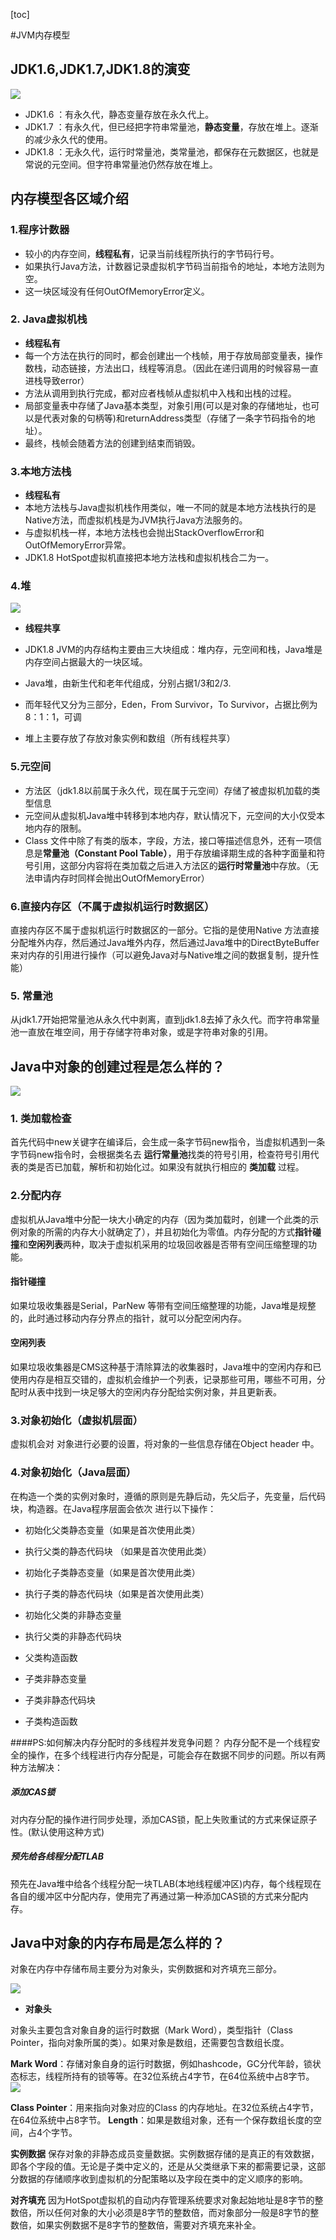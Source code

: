 [toc]

#JVM内存模型


## JDK1.6,JDK1.7,JDK1.8的演变

![](2021-04-06-16-51-20.png)
* JDK1.6 ：有永久代，静态变量存放在永久代上。
* JDK1.7 ：有永久代，但已经把字符串常量池，**静态变量**，存放在堆上。逐渐的减少永久代的使用。
* JDK1.8 ：无永久代，运行时常量池，类常量池，都保存在元数据区，也就是常说的元空间。但字符串常量池仍然存放在堆上。



## 内存模型各区域介绍

### 1.程序计数器
* 较小的内存空间，**线程私有**，记录当前线程所执行的字节码行号。
* 如果执行Java方法，计数器记录虚拟机字节码当前指令的地址，本地方法则为空。
* 这一块区域没有任何OutOfMemoryError定义。


### 2. Java虚拟机栈
* **线程私有**
* 每一个方法在执行的同时，都会创建出一个栈帧，用于存放局部变量表，操作数栈，动态链接，方法出口，线程等消息。（因此在递归调用的时候容易一直进栈导致error）
* 方法从调用到执行完成，都对应者栈帧从虚拟机中入栈和出栈的过程。
* 局部变量表中存储了Java基本类型，对象引用(可以是对象的存储地址，也可以是代表对象的句柄等)和returnAddress类型（存储了一条字节码指令的地址）。
* 最终，栈帧会随着方法的创建到结束而销毁。


### 3.本地方法栈
* **线程私有**
* 本地方法栈与Java虚拟机栈作用类似，唯一不同的就是本地方法栈执行的是Native方法，而虚拟机栈是为JVM执行Java方法服务的。
* 与虚拟机栈一样，本地方法栈也会抛出StackOverflowError和OutOfMemoryError异常。
* JDK1.8 HotSpot虚拟机直接把本地方法栈和虚拟机栈合二为一。


### 4.堆
![](2021-04-06-17-22-44.png)
* **线程共享**

* JDK1.8 JVM的内存结构主要由三大块组成：堆内存，元空间和栈，Java堆是内存空间占据最大的一块区域。
* Java堆，由新生代和老年代组成，分别占据1/3和2/3.
* 而年轻代又分为三部分，Eden，From Survivor，To Survivor，占据比例为8：1：1，可调

* 堆上主要存放了存放对象实例和数组（所有线程共享）

### 5.元空间
* 方法区（jdk1.8以前属于永久代，现在属于元空间）存储了被虚拟机加载的类型信息
* 元空间从虚拟机Java堆中转移到本地内存，默认情况下，元空间的大小仅受本地内存的限制。
* Class 文件中除了有类的版本，字段，方法，接口等描述信息外，还有一项信息是**常量池（Constant Pool Table）**，用于存放编译期生成的各种字面量和符号引用，这部分内容将在类加载之后进入方法区的**运行时常量池**中存放。（无法申请内存时同样会抛出OutOfMemoryError）
  


### 6.直接内存区（不属于虚拟机运行时数据区）
直接内存区不属于虚拟机运行时数据区的一部分。它指的是使用Native 方法直接分配堆外内存，然后通过Java堆外内存，然后通过Java堆中的DirectByteBuffer来对内存的引用进行操作（可以避免Java对与Native堆之间的数据复制，提升性能）



### 5. 常量池
从jdk1.7开始把常量池从永久代中剥离，直到jdk1.8去掉了永久代。而字符串常量池一直放在堆空间，用于存储字符串对象，或是字符串对象的引用。


## Java中对象的创建过程是怎么样的？

![](2021-04-06-21-43-18.png)
### 1. 类加载检查
首先代码中new关键字在编译后，会生成一条字节码new指令，当虚拟机遇到一条字节码new指令时，会根据类名去 **运行常量池**找类的符号引用，检查符号引用代表的类是否已加载，解析和初始化过。如果没有就执行相应的 **类加载** 过程。

### 2.分配内存
虚拟机从Java堆中分配一块大小确定的内存（因为类加载时，创建一个此类的示例对象的所需的内存大小就确定了），并且初始化为零值。内存分配的方式**指针碰撞**和**空闲列表**两种，取决于虚拟机采用的垃圾回收器是否带有空间压缩整理的功能。

#### 指针碰撞

如果垃圾收集器是Serial，ParNew 等带有空间压缩整理的功能，Java堆是规整的，此时通过移动内存分界点的指针，就可以分配空闲内存。

#### 空闲列表
如果垃圾收集器是CMS这种基于清除算法的收集器时，Java堆中的空闲内存和已使用内存是相互交错的，虚拟机会维护一个列表，记录那些可用，哪些不可用，分配时从表中找到一块足够大的空闲内存分配给实例对象，并且更新表。

### 3.对象初始化（虚拟机层面）
虚拟机会对 对象进行必要的设置，将对象的一些信息存储在Object header 中。

### 4.对象初始化（Java层面）
在构造一个类的实例对象时，遵循的原则是先静后动，先父后子，先变量，后代码块，构造器。在Java程序层面会依次 进行以下操作：

* 初始化父类静态变量（如果是首次使用此类）

* 执行父类的静态代码块 （如果是首次使用此类）

* 初始化子类静态变量（如果是首次使用此类）

* 执行子类的静态代码块（如果是首次使用此类）

* 初始化父类的非静态变量

* 执行父类的非静态代码块

* 父类构造函数

* 子类非静态变量

* 子类非静态代码块

* 子类构造函数


####PS:如何解决内存分配时的多线程并发竞争问题？
内存分配不是一个线程安全的操作，在多个线程进行内存分配是，可能会存在数据不同步的问题。所以有两种方法解决：

##### 添加CAS锁
对内存分配的操作进行同步处理，添加CAS锁，配上失败重试的方式来保证原子性。(默认使用这种方式)
##### 预先给各线程分配TLAB
预先在Java堆中给各个线程分配一块TLAB(本地线程缓冲区)内存，每个线程现在各自的缓冲区中分配内存，使用完了再通过第一种添加CAS锁的方式来分配内存。



## Java中对象的内存布局是怎么样的？
对象在内存中存储布局主要分为对象头，实例数据和对齐填充三部分。


![](2021-04-07-10-10-11.png)


* **对象头**
  
对象头主要包含对象自身的运行时数据（Mark Word），类型指针（Class Pointer，指向对象所属的类）。如果对象是数组，还需要包含数组长度。

**Mark Word**：存储对象自身的运行时数据，例如hashcode，GC分代年龄，锁状态标志，线程所持有的锁等等。在32位系统占4字节，在64位系统中占8字节。
![](2021-04-07-10-15-36.png)

**Class Pointer**：用来指向对象对应的Class 的内存地址。在32位系统占4字节，在64位系统中占8字节。
**Length**：如果是数组对象，还有一个保存数组长度的空间，占4个字节。

**实例数据**
保存对象的非静态成员变量数据。实例数据存储的是真正的有效数据，即各个字段的值。无论是子类中定义的，还是从父类继承下来的都需要记录，这部分数据的存储顺序收到虚拟机的分配策略以及字段在类中的定义顺序的影响。


**对齐填充**
因为HotSpot虚拟机的自动内存管理系统要求对象起始地址是8字节的整数倍，所以任何对象的大小必须是8字节的整数倍，而对象部分一般是8字节的整数倍，如果实例数据不是8字节的整数倍，需要对齐填充来补全。